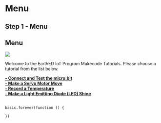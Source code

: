 # Menu

<!---------------------------------------------------------------  
-------------------------  Menu -------------------------
----------------------------------------------------------------->
 
## Step 1 - Menu 
Menu
--------------------------------------
![](https://raw.githubusercontent.com/EarthEdSTEM/earthed-iot-programs-tutorials/master/Images/IOT_Tutorial_Banner.png)

Welcome to the EarthED IoT Program Makecode Tutorials. Please choose a tutorial from the list below.

**[- Connect and Test the micro:bit](https://makecode.microbit.org/#tutorial:github:earthedstem/earthed-iot-programs-tutorials/T_Connect)**<br>
**[- Make a Servo Motor Move](https://makecode.microbit.org/#tutorial:github:earthedstem/earthed-iot-programs-tutorials/T_Servo)**<br>
**[- Record a Temperature](https://makecode.microbit.org/#tutorial:github:earthedstem/earthed-iot-programs-tutorials/T_DHT11)**<br>
**[- Make a Light Emitting Diode (LED) Shine](https://makecode.microbit.org/#tutorial:github:earthedstem/earthed-iot-programs-tutorials/T_ConnectT_LED)**<br><br>

```blocks
basic.forever(function () {
	
})
```
<!Open this page at [https://earthedstem.github.io/earthed-iot-programs-tutorials/](https://earthedstem.github.io/earthed-iot-programs-tutorials/)>
<script src="https://makecode.com/gh-pages-embed.js"></script><script>makeCodeRender("{{ site.makecode.home_url }}", "{{ site.github.owner_name }}/{{ site.github.repository_name }}");</script>
